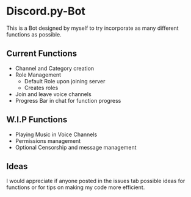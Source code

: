 # Discord.py-Bot

This is a Bot designed by myself to try incorporate as many different functions as possible. 

## Current Functions
- Channel and Category creation
- Role Management
  - Default Role upon joining server
  - Creates roles
- Join and leave voice channels
- Progress Bar in chat for function progress
  
## W.I.P Functions
- Playing Music in Voice Channels
- Permissions management
- Optional Censorship and message management

## Ideas
I would appreciate if anyone posted in the issues tab possible ideas for functions or for tips on making my code more efficient.
